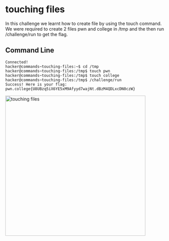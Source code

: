 # touching files
In this challenge we learnt how to create file by using the touch command. We were required to create 2 files pwn and college in /tmp and the then run /challenge/run to get the
flag.
## Command Line
```
Connected!
hacker@commands~touching-files:~$ cd /tmp
hacker@commands~touching-files:/tmp$ touch pwn
hacker@commands~touching-files:/tmp$ touch college
hacker@commands~touching-files:/tmp$ /challenge/run
Success! Here is your flag:
pwn.college{U8UBzq5iX6YE5xM9Afyyd7wajNt.dBzM4QDLxcDN0czW}
```
<img width="440" alt="touching files" src="https://github.com/user-attachments/assets/b67f6459-7bef-4738-aa58-4f5b1b471be9">
